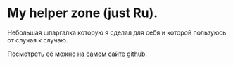 # My helper zone (just Ru).


Небольшая шпаргалка которую я сделал для себя и которой пользуюсь от случая к случаю.


Посмотреть её можно [на самом сайте github](https://dstassk.github.io/My-helper-zone/).

